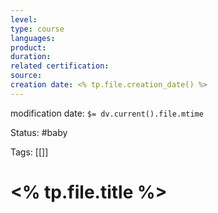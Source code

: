 ```yaml
---
level: 
type: course
languages: 
product: 
duration: 
related certification: 
source:
creation date: <% tp.file.creation_date() %>
---
```

modification date: `$= dv.current().file.mtime`

Status: #baby

Tags: [[]]

# <% tp.file.title %>
























